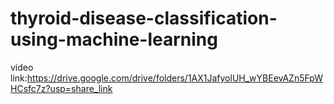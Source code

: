 # thyroid-disease-classification-using-machine-learning


video link:https://drive.google.com/drive/folders/1AX1JafyolUH_wYBEevAZn5FpWHCsfc7z?usp=share_link
